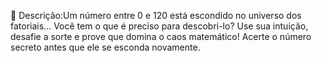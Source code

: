 📝 Descrição:Um número entre 0 e 120 está escondido no universo dos fatoriais... Você tem o que é preciso para descobri-lo? Use sua intuição, desafie a sorte e prove que domina o caos matemático! Acerte o número secreto antes que ele se esconda novamente.
